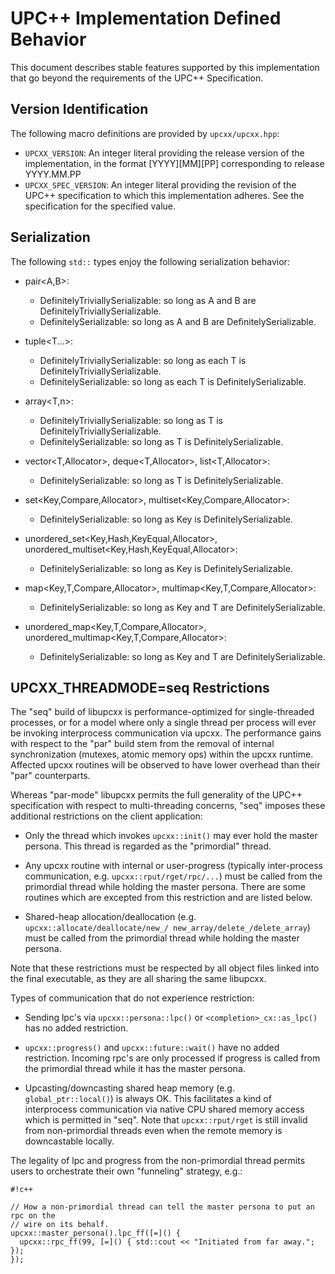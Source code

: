 # UPC++ Implementation Defined Behavior #

This document describes stable features supported by this implementation that
go beyond the requirements of the UPC++ Specification.

## Version Identification ##

The following macro definitions are provided by `upcxx/upcxx.hpp`:

  * `UPCXX_VERSION`:
    An integer literal providing the release version of the implementation, 
    in the format [YYYY][MM][PP] corresponding to release YYYY.MM.PP
  * `UPCXX_SPEC_VERSION`:
    An integer literal providing the revision of the UPC++ specification
    to which this implementation adheres. See the specification for the specified value.

## Serialization ##

The following `std::` types enjoy the following serialization behavior:

  * pair<A,B>:
    + DefinitelyTriviallySerializable: so long as A and B are DefinitelyTriviallySerializable.
    + DefinitelySerializable: so long as A and B are DefinitelySerializable.
    
  * tuple<T...>:
    + DefinitelyTriviallySerializable: so long as each T is DefinitelyTriviallySerializable.
    + DefinitelySerializable: so long as each T is DefinitelySerializable.
  
  * array<T,n>:
    + DefinitelyTriviallySerializable: so long as T is DefinitelyTriviallySerializable.
    + DefinitelySerializable: so long as T is DefinitelySerializable.
  
  * vector<T,Allocator>, deque<T,Allocator>, list<T,Allocator>:
    + DefinitelySerializable: so long as T is DefinitelySerializable.
  
  * set<Key,Compare,Allocator>, multiset<Key,Compare,Allocator>:
    + DefinitelySerializable: so long as Key is DefinitelySerializable.
  
  * unordered_set<Key,Hash,KeyEqual,Allocator>, unordered_multiset<Key,Hash,KeyEqual,Allocator>:
    + DefinitelySerializable: so long as Key is DefinitelySerializable.
  
  * map<Key,T,Compare,Allocator>, multimap<Key,T,Compare,Allocator>:
    + DefinitelySerializable: so long as Key and T are DefinitelySerializable.

  * unordered_map<Key,T,Compare,Allocator>, unordered_multimap<Key,T,Compare,Allocator>:
    + DefinitelySerializable: so long as Key and T are DefinitelySerializable.


## UPCXX_THREADMODE=seq Restrictions ##

The "seq" build of libupcxx is performance-optimized for single-threaded
processes, or for a model where only a single thread per process will ever be
invoking interprocess communication via upcxx. The performance gains with
respect to the "par" build stem from the removal of internal synchronization
(mutexes, atomic memory ops) within the upcxx runtime. Affected upcxx routines
will be observed to have lower overhead than their "par" counterparts.

Whereas "par-mode" libupcxx permits the full generality of the UPC++
specification with respect to multi-threading concerns, "seq" imposes these
additional restrictions on the client application:

  * Only the thread which invokes `upcxx::init()` may ever hold the master
    persona. This thread is regarded as the "primordial" thread.

  * Any upcxx routine with internal or user-progress (typically inter-process
    communication, e.g. `upcxx::rput/rget/rpc/...`) must be called from the
    primordial thread while holding the master persona. There are some routines
    which are excepted from this restriction and are listed below.

  * Shared-heap allocation/deallocation (e.g. `upcxx::allocate/deallocate/new_/
    new_array/delete_/delete_array`) must be called from the primordial thread
    while holding the master persona.

Note that these restrictions must be respected by all object files linked into
the final executable, as they are all sharing the same libupcxx.

Types of communication that do not experience restriction:

  * Sending lpc's via `upcxx::persona::lpc()` or `<completion>_cx::as_lpc()`
    has no added restriction.

  * `upcxx::progress()` and `upcxx::future::wait()` have no added restriction.
    Incoming rpc's are only processed if progress is called from the primordial
    thread while it has the master persona.

  * Upcasting/downcasting shared heap memory (e.g. `global_ptr::local()`) is
    always OK. This facilitates a kind of interprocess communication via native
    CPU shared memory access which is permitted in "seq". Note that
    `upcxx::rput/rget` is still invalid from non-primordial threads even when
    the remote memory is downcastable locally.

The legality of lpc and progress from the non-primordial thread permits users
to orchestrate their own "funneling" strategy, e.g.:

```
#!c++

// How a non-primordial thread can tell the master persona to put an rpc on the
// wire on its behalf.
upcxx::master_persona().lpc_ff([=]() {
  upcxx::rpc_ff(99, [=]() { std::cout << "Initiated from far away."; });
});
```
